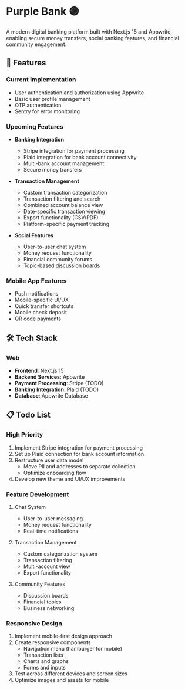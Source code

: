 # Purple Bank 🟣

A modern digital banking platform built with Next.js 15 and Appwrite, enabling secure money transfers, social banking features, and financial community engagement.

## 🚀 Features

### Current Implementation
- User authentication and authorization using Appwrite
- Basic user profile management
- OTP authentication
- Sentry for error monitoring

### Upcoming Features
- **Banking Integration**
  - Stripe integration for payment processing
  - Plaid integration for bank account connectivity
  - Multi-bank account management
  - Secure money transfers

- **Transaction Management**
  - Custom transaction categorization
  - Transaction filtering and search
  - Combined account balance view
  - Date-specific transaction viewing
  - Export functionality (CSV/PDF)
  - Platform-specific payment tracking

- **Social Features**
  - User-to-user chat system
  - Money request functionality
  - Financial community forums
  - Topic-based discussion boards

### Mobile App Features
- Push notifications
- Mobile-specific UI/UX
- Quick transfer shortcuts
- Mobile check deposit
- QR code payments

## 🛠 Tech Stack

### Web
- **Frontend**: Next.js 15
- **Backend Services**: Appwrite
- **Payment Processing**: Stripe (TODO)
- **Banking Integration**: Plaid (TODO)
- **Database**: Appwrite Database

## 📋 Todo List

### High Priority
1. Implement Stripe integration for payment processing
2. Set up Plaid connection for bank account information
3. Restructure user data model
   - Move PII and addresses to separate collection
   - Optimize onboarding flow
4. Develop new theme and UI/UX improvements

### Feature Development
1. Chat System
   - User-to-user messaging
   - Money request functionality
   - Real-time notifications

2. Transaction Management
   - Custom categorization system
   - Transaction filtering
   - Multi-account view
   - Export functionality

3. Community Features
   - Discussion boards
   - Financial topics
   - Business networking

### Responsive Design
1. Implement mobile-first design approach
2. Create responsive components
   - Navigation menu (hamburger for mobile)
   - Transaction lists
   - Charts and graphs
   - Forms and inputs
3. Test across different devices and screen sizes
4. Optimize images and assets for mobile
